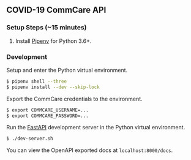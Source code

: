 COVID-19 CommCare API
---

### Setup Steps (~15 minutes)

1. Install [Pipenv](https://pipenv-fork.readthedocs.io/en/latest/install.html) for Python 3.6+.

### Development

Setup and enter the Python virtual environment.

```bash
$ pipenv shell --three
$ pipenv install --dev --skip-lock
```

Export the CommCare credentials to the environment.

```bash
$ export COMMCARE_USERNAME=...
$ export COMMCARE_PASSWORD=...
```

Run the [FastAPI](https://fastapi.tiangolo.com/tutorial/first-steps/) development server in the Python virtual environment.

```bash
$ ./dev-server.sh
```

You can view the OpenAPI exported docs at `localhost:8000/docs`.
